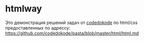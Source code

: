 # htmlway

Это демонстрация решений задач от <a target="_blank" href="https://github.com/codedokode">codedokode</a> по html/css предоставленных по адрессу: <a target="_blank" href="https://github.com/codedokode/pasta/blob/master/html/html.md">https://github.com/codedokode/pasta/blob/master/html/html.md</a>
